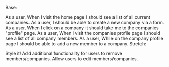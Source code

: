 Base:

As a user, When I visit the home page I should see a list of all current companies.
As a user, I should be able to create a new company via a form.
As a user, When I click on a company it should take me to the companies "profile" page.
As a user, When I visit the companies profile page I should see a list of all company members.
As a user, While on the company profile page I should be able to add a new member to a company.
Stretch:

Style it!
Add additional functionality for users to remove members/companies.
Allow users to edit members/companies.
